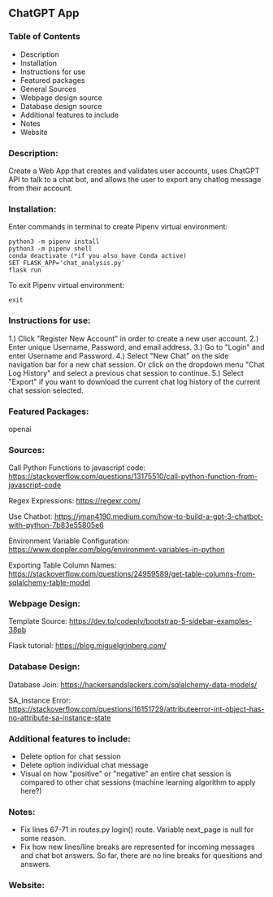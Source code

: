## ChatGPT App

### Table of Contents
* Description
* Installation
* Instructions for use
* Featured packages
* General Sources
* Webpage design source
* Database design source
* Additional features to include
* Notes
* Website

### Description:
Create a Web App that creates and validates user accounts, uses ChatGPT API to talk to a chat bot, and allows the user to export any chatlog message from their account.


### Installation:
Enter commands in terminal to create Pipenv virtual environment:<br />
```
python3 -m pipenv install
python3 -m pipenv shell
conda deactivate (*if you also have Conda active)
SET FLASK_APP='chat_analysis.py'
flask run
```
To exit Pipenv virtual environment:<br />
```
exit
```

### Instructions for use:
1.) Click "Register New Account" in order to create a new user account.
2.) Enter unique Username, Password, and email address.
3.) Go to "Login" and enter Username and Password.
4.) Select "New Chat" on the side navigation bar for a new chat session. Or click on the dropdown menu "Chat Log History" and select a previous chat session to continue.
5.) Select "Export" if you want to download the current chat log history of the current chat session selected.


### Featured Packages:
openai

### Sources:
Call Python Functions to javascript code: https://stackoverflow.com/questions/13175510/call-python-function-from-javascript-code

Regex Expressions: https://regexr.com/

Use Chatbot: https://jman4190.medium.com/how-to-build-a-gpt-3-chatbot-with-python-7b83e55805e6

Environment Variable Configuration: https://www.doppler.com/blog/environment-variables-in-python

Exporting Table Column Names: https://stackoverflow.com/questions/24959589/get-table-columns-from-sqlalchemy-table-model

### Webpage Design:
Template Source: https://dev.to/codeply/bootstrap-5-sidebar-examples-38pb

Flask tutorial: https://blog.miguelgrinberg.com/

### Database Design:
Database Join: https://hackersandslackers.com/sqlalchemy-data-models/

SA_Instance Error: https://stackoverflow.com/questions/16151729/attributeerror-int-object-has-no-attribute-sa-instance-state

### Additional features to include:
* Delete option for chat session
* Delete option individual chat message
* Visual on how "positive" or "negative" an entire chat session is compared to other chat sessions (machine learning algorithm to apply here?)

### Notes:
* Fix lines 67-71 in routes.py login() route. Variable next_page is null for some reason.
* Fix how new lines/line breaks are represented for incoming messages and chat bot answers. So far, there are no line breaks for quesitions and answers.

### Website:


